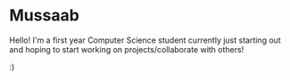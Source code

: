 # Mussaab

Hello! I'm a first year Computer Science student currently just starting out and hoping to start working on projects/collaborate with others!

:)